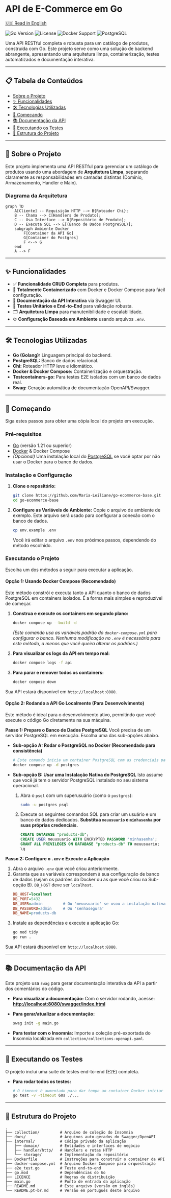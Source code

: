 # API de E-Commerce em Go

[🇺🇸 Read in English](README.md)

![Go Version](https://img.shields.io/badge/Go-1.21%2B-blue.svg)
![License](https://img.shields.io/badge/Licença-MIT-green.svg)
![Docker Support](https://img.shields.io/badge/Docker-Compatível-blue.svg?logo=docker)
![PostgreSQL](https://img.shields.io/badge/Banco_de_Dados-PostgreSQL-blue.svg?logo=postgresql)

Uma API RESTful completa e robusta para um catálogo de produtos, construída com Go. Este projeto serve como uma solução de backend abrangente, apresentando uma arquitetura limpa, containerização, testes automatizados e documentação interativa.

---

## 📋 Tabela de Conteúdos

- [Sobre o Projeto](#-sobre-o-projeto)
- [✨ Funcionalidades](#-funcionalidades)
- [🛠️ Tecnologias Utilizadas](#️-tecnologias-utilizadas)
- [🚀 Começando](#-começando)
- [📚 Documentação da API](#-documentação-da-api)
- [🧪 Executando os Testes](#-executando-os-testes)
- [📁 Estrutura do Projeto](#-estrutura-do-projeto)

---

## 📖 Sobre o Projeto

Este projeto implementa uma API RESTful para gerenciar um catálogo de produtos usando uma abordagem de **Arquitetura Limpa**, separando claramente as responsabilidades em camadas distintas (Domínio, Armazenamento, Handler e Main).

### Diagrama da Arquitetura

```mermaid
graph TD
    A[Cliente] -- Requisição HTTP --> B{Roteador Chi};
    B -- Chama --> C[Handlers de Produto];
    C -- Usa Interface --> D[Repositório de Produto];
    D -- Executa SQL --> E[(Banco de Dados PostgreSQL)];
    subgraph Ambiente Docker
        F[Container da API Go]
        G[Container do Postgres]
        F <--> G
    end
    A --> F
```

---

## ✨ Funcionalidades

-   ✅ **Funcionalidade CRUD Completa** para produtos.
-   🐳 **Totalmente Containerizado** com Docker e Docker Compose para fácil configuração.
-   📄 **Documentação da API Interativa** via Swagger UI.
-   🧪 **Testes Unitários e End-to-End** para validação robusta.
-   🗂️ **Arquitetura Limpa** para manutenibilidade e escalabilidade.
-   ⚙️ **Configuração Baseada em Ambiente** usando arquivos `.env`.

---

## 🛠️ Tecnologias Utilizadas

-   **Go (Golang):** Linguagem principal do backend.
-   **PostgreSQL:** Banco de dados relacional.
-   **Chi:** Roteador HTTP leve e idiomático.
-   **Docker & Docker Compose:** Containerização e orquestração.
-   **Testcontainers-go:** Para testes E2E isolados com um banco de dados real.
-   **Swag:** Geração automática de documentação OpenAPI/Swagger.

---

## 🚀 Começando

Siga estes passos para obter uma cópia local do projeto em execução.

### Pré-requisitos

-   [Go](https://go.dev/dl/) (versão 1.21 ou superior)
-   [Docker](https://www.docker.com/get-started/) & Docker Compose
-   *(Opcional)* Uma instalação local do [PostgreSQL](https://www.postgresql.org/download/) se você optar por não usar o Docker para o banco de dados.

### Instalação e Configuração

1.  **Clone o repositório:**
    ```bash
    git clone https://github.com/Maria-Leiliane/go-ecommerce-base.git
    cd go-ecommerce-base
    ```

2.  **Configure as Variáveis de Ambiente:**
    Copie o arquivo de ambiente de exemplo. Este arquivo será usado para configurar a conexão com o banco de dados.
    ```bash
    cp env.example .env
    ```
    Você irá editar o arquivo `.env` nos próximos passos, dependendo do método escolhido.

### Executando o Projeto

Escolha um dos métodos a seguir para executar a aplicação.

#### Opção 1: Usando Docker Compose (Recomendado)
Este método constrói e executa tanto a API quanto o banco de dados PostgreSQL em containers isolados. É a forma mais simples e reproduzível de começar.

1.  **Construa e execute os containers em segundo plano:**
    ```bash
    docker compose up --build -d
    ```
    *(Este comando usa as variáveis padrão do `docker-compose.yml` para configurar o banco. Nenhuma modificação no `.env` é necessária para este método, a menos que você queira alterar os padrões.)*

2.  **Para visualizar os logs da API em tempo real:**
    ```bash
    docker compose logs -f api
    ```

3.  **Para parar e remover todos os containers:**
    ```bash
    docker compose down
    ```
Sua API estará disponível em `http://localhost:8080`.

#### Opção 2: Rodando a API Go Localmente (Para Desenvolvimento)
Este método é ideal para o desenvolvimento ativo, permitindo que você execute o código Go diretamente na sua máquina.

**Passo 1: Prepare o Banco de Dados PostgreSQL**
Você precisa de um servidor PostgreSQL em execução. Escolha uma das sub-opções abaixo.

* **Sub-opção A: Rodar o PostgreSQL no Docker (Recomendado para consistência)**
    ```bash
    # Este comando inicia um container PostgreSQL com as credenciais padrão
    docker compose up -d postgres
    ```

* **Sub-opção B: Usar uma Instalação Nativa do PostgreSQL**
  Isto assume que você já tem o servidor PostgreSQL instalado no seu sistema operacional.
    1.  Abra o `psql` com um superusuário (como o `postgres`):
        ```bash
        sudo -u postgres psql
        ```
    2.  Execute os seguintes comandos SQL para criar um usuário e um banco de dados dedicados. **Substitua `meuusuario` e `minhasenha` por suas próprias credenciais.**
        ```sql
        CREATE DATABASE "products-db";
        CREATE USER meuusuario WITH ENCRYPTED PASSWORD 'minhasenha';
        GRANT ALL PRIVILEGES ON DATABASE "products-db" TO meuusuario;
        \q
        ```

**Passo 2: Configure o `.env` e Execute a Aplicação**
1.  Abra o arquivo `.env` que você criou anteriormente.
2.  Garanta que as variáveis correspondem à sua configuração de banco de dados (sejam os padrões do Docker ou as que você criou na Sub-opção B). `DB_HOST` deve ser `localhost`.
    ```ini
    DB_HOST=localhost
    DB_PORT=5432
    DB_USER=admin         # Ou 'meuusuario' se usou a instalação nativa
    DB_PASSWORD=admin     # Ou 'senhasegura'
    DB_NAME=products-db
    ```
3.  Instale as dependências e execute a aplicação Go:
    ```bash
    go mod tidy
    go run .
    ```
Sua API estará disponível em `http://localhost:8080`.

---

## 📚 Documentação da API

Este projeto usa `swag` para gerar documentação interativa da API a partir dos comentários do código.

-   **Para visualizar a documentação:** Com o servidor rodando, acesse:
    **[http://localhost:8080/swagger/index.html](http://localhost:8080/swagger/index.html)**

-   **Para gerar/atualizar a documentação:**
    ```bash
    swag init -g main.go
    ```

-   **Para testar com o Insomnia:** Importe a coleção pré-exportada do Insomnia localizada em `collection/collections-openapi.yaml`.

---

## 🧪 Executando os Testes

O projeto inclui uma suíte de testes end-to-end (E2E) completa.

-   **Para rodar todos os testes:**
    ```bash
    # O timeout é aumentado para dar tempo ao container Docker iniciar no teste E2E.
    go test -v -timeout 60s ./...
    ```

---

## 📁 Estrutura do Projeto

```
.
├── collection/         # Arquivo de coleção do Insomnia
├── docs/               # Arquivos auto-gerados do Swagger/OpenAPI
├── internal/           # Código privado da aplicação
│   ├── domain/         # Entidades e interfaces de negócio
│   ├── handler/http/   # Handlers e rotas HTTP
│   └── storage/        # Implementação do repositório
├── Dockerfile          # Instruções para construir o container da API
├── docker-compose.yml  # Arquivo Docker Compose para orquestração
├── e2e_test.go         # Teste end-to-end
├── go.mod              # Dependências do Go
├── LICENCE             # Regras de distribuição
├── main.go             # Ponto de entrada da aplicação
├── README.md           # Este arquivo (versão em inglês)
└── README.pt-br.md     # Versão em português deste arquivo
```